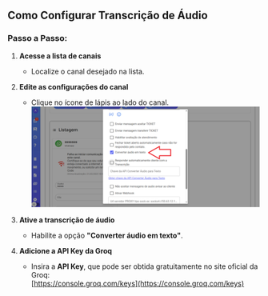 ## Como Configurar Transcrição de Áudio

### Passo a Passo:

1. **Acesse a lista de canais**  
   - Localize o canal desejado na lista.

2. **Edite as configurações do canal**  
   - Clique no ícone de lápis ao lado do canal.  
     ![Canal](canal.png)

3. **Ative a transcrição de áudio**  
   - Habilite a opção **"Converter áudio em texto"**.

4. **Adicione a API Key da Groq**  
   - Insira a **API Key**, que pode ser obtida gratuitamente no site oficial da Groq:  
     [https://console.groq.com/keys](https://console.groq.com/keys)
